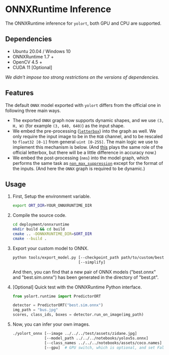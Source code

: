 # ONNXRuntime Inference

The ONNXRuntime inference for `yolort`, both GPU and CPU are supported.

## Dependencies

- Ubuntu 20.04 / Windows 10
- ONNXRuntime 1.7 +
- OpenCV 4.5 +
- CUDA 11 \[Optional\]

*We didn't impose too strong restrictions on the versions of dependencies.*

## Features

The default `ONNX` model exported with `yolort` differs from the official one in following three main ways.

- The exported `ONNX` graph now supports dynamic shapes, and we use `(3, H, W)` (for example `(3, 640, 640)`) as the input shape.
- We embed the pre-processing ([`letterbox`](https://github.com/ultralytics/yolov5/blob/9ef94940aa5e9618e7e804f0758f9a6cebfc63a9/utils/augmentations.py#L88-L118)) into the graph as well. We only require the input image to be in the `RGB` channel, and to be rescaled to `float32 [0-1]` from general `uint [0-255]`. The main logic we use to implement this mechanism is below. (And [this](https://github.com/zhiqwang/yolov5-rt-stack/blob/b9c67205a61fa0e9d7e6696372c133ea0d36d9db/yolort/models/transform.py#L210-L234) plays the same role of the official letterbox, but there will be a little difference in accuracy now.)
- We embed the post-processing (`nms`) into the model graph, which performs the same task as [`non_max_suppression`](https://github.com/ultralytics/yolov5/blob/fad57c29cd27c0fcbc0038b7b7312b9b6ef922a8/utils/general.py#L532-L623) except for the format of the inputs. (And here the `ONNX` graph is required to be dynamic.)

## Usage

1. First, Setup the environment variable.

   ```bash
   export ORT_DIR=YOUR_ONNXRUNTIME_DIR
   ```

1. Compile the source code.

   ```bash
   cd deployment/onnxruntime
   mkdir build && cd build
   cmake .. -DONNXRUNTIME_DIR=$ORT_DIR
   cmake --build .
   ```

1. Export your custom model to ONNX.

   ```bash
   python tools/export_model.py [--checkpoint_path path/to/custom/best.pt]
                                [--simplify]
   ```

   And then, you can find that a new pair of ONNX models ("best.onnx" and "best.sim.onnx") has been generated in the directory of "best.pt".

1. \[Optional\] Quick test with the ONNXRuntime Python interface.

   ```python
   from yolort.runtime import PredictorORT

   detector = PredictorORT("best.sim.onnx")
   img_path = "bus.jpg"
   scores, class_ids, boxes = detector.run_on_image(img_path)
   ```

1. Now, you can infer your own images.

   ```bash
   ./yolort_onnx [--image ../../../test/assets/zidane.jpg]
                 [--model_path ../../../notebooks/yolov5s.onnx]
                 [--class_names ../../../notebooks/assets/coco.names]
                 [--gpu]  # GPU switch, which is optional, and set False as default
   ```
